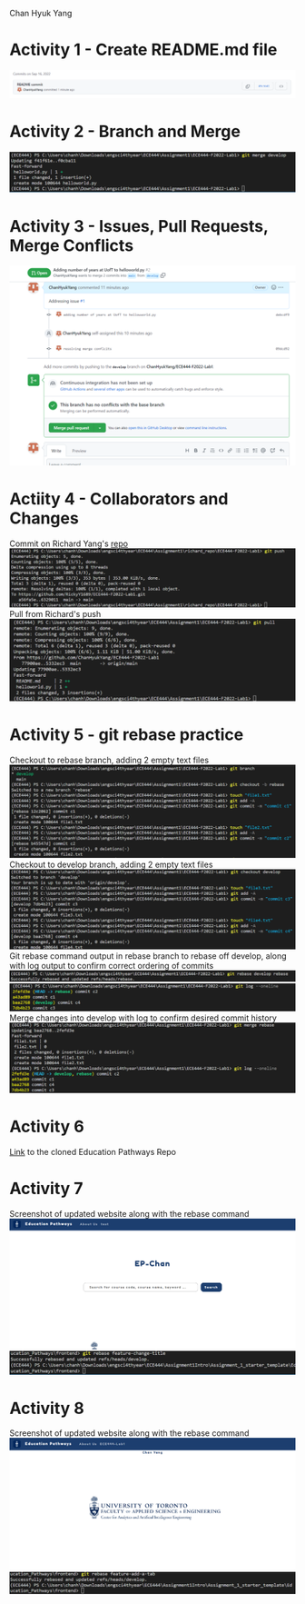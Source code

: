 Chan Hyuk Yang
# Activity 1 - Create README.md file
![](images/img1.png)
# Activity 2 - Branch and Merge
![](images/img2.png)
# Activity 3 - Issues, Pull Requests, Merge Conflicts
![](images/img3.png)
# Actiity 4 - Collaborators and Changes
Commit on Richard Yang's [repo](https://github.com/RickyY1689/ECE444-F2022-Lab1.git)
![](images/img4.png)
Pull from Richard's push
![](images/img5.png)
# Activity 5 - git rebase practice
Checkout to rebase branch, adding 2 empty text files
![](images/img6.png)
Checkout to develop branch, adding 2 empty text files
![](images/img7.png)
Git rebase command output in rebase branch to rebase off develop, along with log output to confirm correct ordering of commits
![](images/img8.png)
![](images/img9.png)
Merge changes into develop with log to confirm desired commit history
![](images/img10.png)
# Activity 6
[Link](https://github.com/ChanHyukYang/ECE444-F2022-EP) to the cloned Education Pathways Repo
# Activity 7
Screenshot of updated website along with the rebase command
![](images/img11.png)
![](images/img12.png)
# Activity 8
Screenshot of updated website along with the rebase command
![](images/img13.png)
![](images/img14.png)
